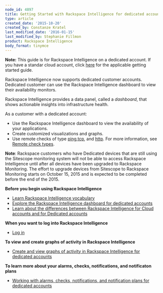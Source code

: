 ```yaml
---
node_id: 4897
title: Getting Started with Rackspace Intelligence for dedicated accounts
type: article
created_date: '2015-10-20'
created_by: Constanze Kratel
last_modified_date: '2016-01-15'
last_modified_by: Stephanie Fillmon
product: Rackspace Intelligence
body_format: tinymce
---
```


**Note:** This guide is for Rackspace Intelligence on a dedicated
account. If you have a standar cloud account, click
[here](/how-to/getting-started-with-rackspace-intelligence-for-the-cloud)
for the applicable getting started guide.

Rackspace Intelligence now supports dedicated customer accounts.
Dedicated customer can use the Rackspace Intelligence dashboard to view
their availability monitors.

Rackspace Intelligence provides a data panel, called a *dashboard*, that
shows actionable insights into infrastructure health.

As a customer with a dedicated account:

-   Use the Rackspace Intelligence dashboard to view the availability of
    your applications.
-   Create customized visualizations and graphs.
-   Use remote checks of type
    [ping](http://docs.rackspace.com/cm/api/v1.0/cm-devguide/content/appendix-check-types-remote.html#section-ct-remote.ping),[tcp](http://docs.rackspace.com/cm/api/v1.0/cm-devguide/content/appendix-check-types-remote.html#section-ct-remote.tcp),
    and
    [http](http://docs.rackspace.com/cm/api/v1.0/cm-devguide/content/appendix-check-types-remote.html#section-ct-remote.http).
    For more information, see [Remote check
    types](http://docs.rackspace.com/cm/api/v1.0/cm-devguide/content/appendix-check-types-remote.html).

**Note**: Rackspace customers who have Dedicated devices that are still
using the Sitescope monitoring system will not be able to access
Rackspace Intelligence until after all devices have been upgraded to
Rackspace Monitoring. The effort to upgrade devices from Sitescope to
Rackspace Monitoring starts on October 15, 2015 and is expected to be
completed before the end of the 2015.

**Before you begin using Rackspace Intelligence**

-   [Learn Rackspace Intelligence
    vocabulary](/how-to/learning-the-rackspace-intelligence-vocabulary)
-   [Explore the Rackspace Intelligence dashboard for dedicated
    accounts](/how-to/understanding-the-rackspace-intelligence-user-interface-for-dedicated-accounts)
-   [Learn about the differences between Rackspace Intelligence for
    Cloud accounts and for Dedicated
    accounts](/how-to/differences-between-rackspace-intelligence-for-cloud-accounts-and-dedicated-accounts)

**When you want to log into Rackspace Intelligence**

-   [Log
    in](/how-to/log-in-to-rackspace-intelligence-for-dedicated-accounts)

**To view and create graphs of activity in Rackspace Intelligence**

-   [Create and view graphs of activity in Rackspace Intelligence for
    dedicated
    accounts](/how-to/viewing-and-creating-graphs-of-activity-in-rackspace-intelligence-for-dedicated-accounts)

**To learn more about your alarms, checks, notifications, and
notificaton plans**

-   [Working with alarms, checks, notifications, and notification plans
    for dedicated
    accounts](/how-to/working-with-alarms-checks-entities-notifications-and-notification-plans-in-rackspace)


